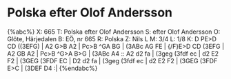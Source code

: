 # Polska efter Olof Andersson

{%abc%}
X: 665
T: Polska efter Olof Andersson
S: efter Olof Andersson
O: Glöte, Härjedalen
B: EÖ, nr 665
R: Polska
Z: Nils L
M: 3/4
L: 1/8
K: D
PE>D CD ((3EFG) | A2 G>B A2 | Pc>B ^GA BG | (3ABc AG FE |
{/F}E>D CD (3EFG | A2 GB A2 | Pc>B ^G>A B>G | (3ABc A4 ::
A2 d2 fa | (3geg (3fdf ec | d2 E2 F2 | (3GEG (3FDF EC |
D2 d2 fa | (3geg (3fdf ec | d2 E2 F2 | (3GEG (3FDF E>C |
(3DEF D4 :|
{%endabc%}
